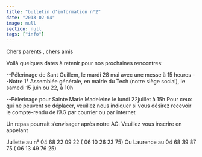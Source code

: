 ```yaml
---
title: "bulletin d'information n°2"
date: "2013-02-04"
image: null
section: null
tags: ["info"]
---
```


<!-- # Bulletin d'information n° 2 -->

Chers parents , chers amis

Voilà quelques dates à retenir pour nos prochaines rencontres:

--Pélerinage de Sant Guillem, le mardi 28 mai avec une messe à 15 heures --Notre 1° Assemblée générale, en mairie du Tech (notre siège social), le samedi 15 juin ou 22, à 10h

--Pèlerinage pour Sainte Marie Madeleine le lundi 22juillet à 15h Pour ceux qui ne peuvent se déplacer, veuillez nous indiquer si vous désirez recevoir le compte-rendu de l’AG par courrier ou par internet

Un repas pourrait s’envisager après notre AG: Veuillez vous inscrire en appelant

Juliette au n° 04 68 22 09 22 ( 06 10 26 23 75)
Ou
Laurence au 04 68 39 87 75 ( 06 13 49 76 25)
